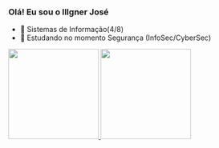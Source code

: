 ### Olá! Eu sou o Illgner José

- 🔭 Sistemas de Informação(4/8)
- 🌱 Estudando no momento Segurança (InfoSec/CyberSec)

<div>
  <a href="https://github.com/Pdkkk">
  <img height="180em" src="https://github-readme-stats.vercel.app/api?username=Pdkkk&show_icons=true&theme=dark&include_all_commits=tru&count_private=true"/>
  <img height="180em" src="https://github-readme-stats.vercel.app/api/top-langs/?username=Pdkkk&layout=compact&langs_count=16&theme=dark"/>
</div>


